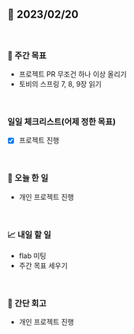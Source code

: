 ## 📅 2023/02/20

<br/>

### 🏹 주간 목표

- 프로젝트 PR 무조건 하나 이상 올리기
- 토비의 스프링 7, 8, 9장 읽기

<br/>

### 일일 체크리스트(어제 정한 목표)

- [x] 프로젝트 진행

<br/>

### 💯 오늘 한 일

- 개인 프로젝트 진행

<br/>

### 📈 내일 할 일

- flab 미팅
- 주간 목표 세우기

<br/>

### 🧐 간단 회고

- 개인 프로젝트 진행
